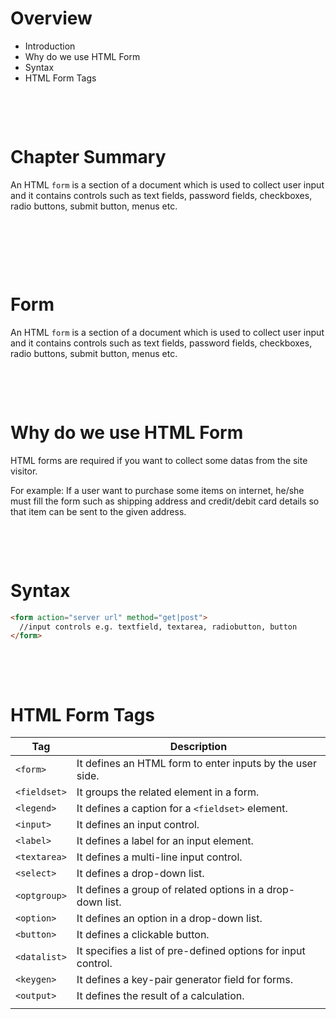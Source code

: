 # Overview

- Introduction
- Why do we use HTML Form
- Syntax
- HTML Form Tags

&nbsp;

&nbsp;

# Chapter Summary

An HTML `form` is a section of a document which is used to collect user input and it contains controls such as text fields, password fields, checkboxes, radio buttons, submit button, menus etc.

&nbsp;

&nbsp;

&nbsp;

# Form

An HTML `form` is a section of a document which is used to collect user input and it contains controls such as text fields, password fields, checkboxes, radio buttons, submit button, menus etc.

&nbsp;

&nbsp;

# Why do we use HTML Form

HTML forms are required if you want to collect some datas from the site visitor.

For example: If a user want to purchase some items on internet, he/she must fill the form such as shipping address and credit/debit card details so that item can be sent to the given address.

&nbsp;

&nbsp;

# Syntax

```html
<form action="server url" method="get|post">
  //input controls e.g. textfield, textarea, radiobutton, button
</form>
```

&nbsp;

&nbsp;

# HTML Form Tags

| Tag          | Description                                                   |
| ------------ | ------------------------------------------------------------- |
| `<form>`     | It defines an HTML form to enter inputs by the user side.     |
| `<fieldset>` | It groups the related element in a form.                      |
| `<legend>`   | It defines a caption for a `<fieldset>` element.              |
| `<input>`    | It defines an input control.                                  |
| `<label>`    | It defines a label for an input element.                      |
| `<textarea>` | It defines a multi-line input control.                        |
| `<select>`   | It defines a drop-down list.                                  |
| `<optgroup>` | It defines a group of related options in a drop-down list.    |
| `<option>`   | It defines an option in a drop-down list.                     |
| `<button>`   | It defines a clickable button.                                |
| `<datalist>` | It specifies a list of pre-defined options for input control. |
| `<keygen>`   | It defines a key-pair generator field for forms.              |
| `<output>`   | It defines the result of a calculation.                       |
|              |                                                               |

&nbsp;

&nbsp;

